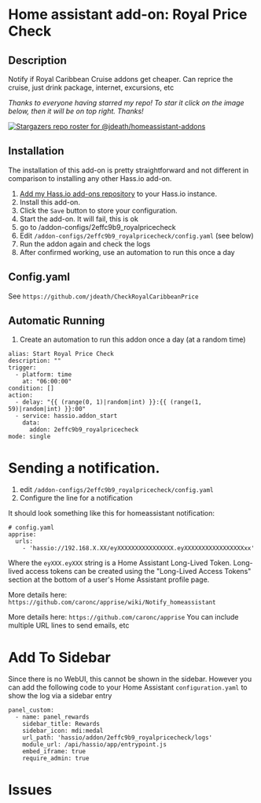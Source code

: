 # Home assistant add-on: Royal Price Check

## Description
Notify if Royal Caribbean Cruise addons get cheaper. Can reprice the cruise, just drink package, internet, excursions, etc

_Thanks to everyone having starred my repo! To star it click on the image below, then it will be on top right. Thanks!_

[![Stargazers repo roster for @jdeath/homeassistant-addons](https://reporoster.com/stars/jdeath/homeassistant-addons)](https://github.com/jdeath/homeassistant-addons/stargazers)


## Installation

The installation of this add-on is pretty straightforward and not different in
comparison to installing any other Hass.io add-on.

1. [Add my Hass.io add-ons repository][repository] to your Hass.io instance.
1. Install this add-on.
1. Click the `Save` button to store your configuration.
1. Start the add-on. It will fail, this is ok
1. go to /addon-configs/2effc9b9_royalpricecheck
1. Edit `/addon-configs/2effc9b9_royalpricecheck/config.yaml` (see below)
1. Run the addon again and check the logs
1. After confirmed working, use an automation to run this once a day

## Config.yaml
See `https://github.com/jdeath/CheckRoyalCaribbeanPrice`

## Automatic Running
1. Create an automation to run this addon once a day (at a random time)

```
alias: Start Royal Price Check
description: ""
trigger:
  - platform: time
    at: "06:00:00"
condition: []
action:
  - delay: "{{ (range(0, 1)|random|int) }}:{{ (range(1, 59)|random|int) }}:00"
  - service: hassio.addon_start
    data:
      addon: 2effc9b9_royalpricecheck
mode: single
```

# Sending a notification.
1. edit `/addon-configs/2effc9b9_royalpricecheck/config.yaml`
1. Configure the line for a notification

It should look something like this for homeassistant notification:
```
# config.yaml
apprise:
  urls:
    - 'hassio://192.168.X.XX/eyXXXXXXXXXXXXXXXX.eyXXXXXXXXXXXXXXXXXxx'
```
Where the `eyXXX.eyXXX` string is a Home Assistant Long-Lived Token. Long-lived access tokens can be created using the "Long-Lived Access Tokens" section at the bottom of a user's Home Assistant profile page.

More details here: `https://github.com/caronc/apprise/wiki/Notify_homeassistant`

More details here: `https://github.com/caronc/apprise` You can include multiple URL lines to send emails, etc
# Add To Sidebar
Since there is no WebUI, this cannot be shown in the sidebar. However you can add the following code to your Home Assistant `configuration.yaml` to show the log via a sidebar entry

```
panel_custom:
  - name: panel_rewards
    sidebar_title: Rewards
    sidebar_icon: mdi:medal
    url_path: 'hassio/addon/2effc9b9_royalpricecheck/logs'
    module_url: /api/hassio/app/entrypoint.js
    embed_iframe: true
    require_admin: true
```

# Issues


[repository]: https://github.com/jdeath/homeassistant-addons


